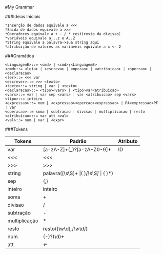 #My Grammar

###Ideias Iniciais
    
    *Inserção de dados equivale a <<<
    *Saida de dados equivale a >>>
    *Operadores equivale a + - / * rest(resto da divisao)
    *variáveis equivale a...z e A..Z
    *String equivale a palavra->sua string aqui
    *atribuição de valores as variaveis equivale a x <- 2
    
###Gramática 

    <LinguagemE>::= <cmd> | <cmd>;<LinguagemE>
    <cmd>::= <leia> | <escreva> | <opecao> | <atribuicao> | <opercao> | <declaracao>
    <ler>::= <<< var   
    <escrever>::= >>> <texto>
    <texto>::= string | var | <texto> 
    <declaracao>::= <tipo><vars> | <tipo>var<atribuicao>
    <vars>::= var | var sep <vars> | var <atribuicao> sep <vars>
    <tipo>::= inteiro
    <expressao>::= num | <expressao><opercao><expressao> | PA<expressao>PF | var
    <operacao>::= soma | subtracao | divisao | multiplicacao | resto
    <atribuicao>::= var att <val>
    <val>::= num | var | <expr>
  
    
###Tokens
    

| Tokens        |     Padrão                                 | Atributo                                 |
|---------------|--------------------------------------------|------------------------------------------|
|  var          |[a-zA-Z]+(_)?[a-zA-Z0-9]*                   |  ID                                      |
| <<<           |  <<<                                       |                                          |
| >>>           |  >>>                                       |                                          |
| string        |palavra([\s\S]+ \|( )*[\s\S]* \| ( )*)      |                                          |
| sep           |       (,)                                  |                                          |
| inteiro       |  inteiro                                   |                                          |
| soma          |  +                                         |                                          |
| divisao       |  /                                         |                                          |
| subtração     |  -                                         |                                          |
| multiplicação |  *                                         |                                          |
| resto         | resto\([\w\d]*\,[\w\d]*\)                  |                                          |
| num           | (-)?(\d)+                                  |                                          |
| att           | <-                                         |                                          |


                                   
    

